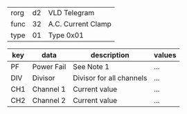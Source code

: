 
|    |   |   |
| -- | - | - |
| rorg | d2 | VLD Telegram |
| func | 32 | A.C. Current Clamp |
| type | 01 | Type 0x01 |

| key | data | description | values |
| --- | --- | --- | --- |
  | PF | Power Fail | See Note 1 | ... | 
| DIV | Divisor | Divisor for all channels | ... | 
| CH1 | Channel 1 | Current value | ... | 
| CH2 | Channel 2 | Current value | ... | 

  